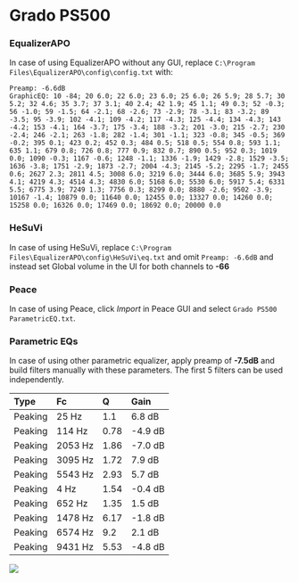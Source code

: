 # Grado PS500

### EqualizerAPO
In case of using EqualizerAPO without any GUI, replace `C:\Program Files\EqualizerAPO\config\config.txt`
with:
```
Preamp: -6.6dB
GraphicEQ: 10 -84; 20 6.0; 22 6.0; 23 6.0; 25 6.0; 26 5.9; 28 5.7; 30 5.2; 32 4.6; 35 3.7; 37 3.1; 40 2.4; 42 1.9; 45 1.1; 49 0.3; 52 -0.3; 56 -1.0; 59 -1.5; 64 -2.1; 68 -2.6; 73 -2.9; 78 -3.1; 83 -3.2; 89 -3.5; 95 -3.9; 102 -4.1; 109 -4.2; 117 -4.3; 125 -4.4; 134 -4.3; 143 -4.2; 153 -4.1; 164 -3.7; 175 -3.4; 188 -3.2; 201 -3.0; 215 -2.7; 230 -2.4; 246 -2.1; 263 -1.8; 282 -1.4; 301 -1.1; 323 -0.8; 345 -0.5; 369 -0.2; 395 0.1; 423 0.2; 452 0.3; 484 0.5; 518 0.5; 554 0.8; 593 1.1; 635 1.1; 679 0.8; 726 0.8; 777 0.9; 832 0.7; 890 0.5; 952 0.3; 1019 0.0; 1090 -0.3; 1167 -0.6; 1248 -1.1; 1336 -1.9; 1429 -2.8; 1529 -3.5; 1636 -3.8; 1751 -2.9; 1873 -2.7; 2004 -4.3; 2145 -5.2; 2295 -1.7; 2455 0.6; 2627 2.3; 2811 4.5; 3008 6.0; 3219 6.0; 3444 6.0; 3685 5.9; 3943 4.1; 4219 4.3; 4514 4.3; 4830 6.0; 5168 6.0; 5530 6.0; 5917 5.4; 6331 5.5; 6775 3.9; 7249 1.3; 7756 0.3; 8299 0.0; 8880 -2.6; 9502 -3.9; 10167 -1.4; 10879 0.0; 11640 0.0; 12455 0.0; 13327 0.0; 14260 0.0; 15258 0.0; 16326 0.0; 17469 0.0; 18692 0.0; 20000 0.0
```

### HeSuVi
In case of using HeSuVi, replace `C:\Program Files\EqualizerAPO\config\HeSuVi\eq.txt` and omit `Preamp:
-6.6dB` and instead set Global volume in the UI for both channels to **-66**

### Peace
In case of using Peace, click *Import* in Peace GUI and select `Grado PS500 ParametricEQ.txt`.

### Parametric EQs
In case of using other parametric equalizer, apply preamp of **-7.5dB** and build filters manually with
these parameters. The first 5 filters can be used independently.

| Type    | Fc      |    Q | Gain    |
|:--------|:--------|:-----|:--------|
| Peaking | 25 Hz   | 1.1  | 6.8 dB  |
| Peaking | 114 Hz  | 0.78 | -4.9 dB |
| Peaking | 2053 Hz | 1.86 | -7.0 dB |
| Peaking | 3095 Hz | 1.72 | 7.9 dB  |
| Peaking | 5543 Hz | 2.93 | 5.7 dB  |
| Peaking | 4 Hz    | 1.54 | -0.4 dB |
| Peaking | 652 Hz  | 1.35 | 1.5 dB  |
| Peaking | 1478 Hz | 6.17 | -1.8 dB |
| Peaking | 6574 Hz | 9.2  | 2.1 dB  |
| Peaking | 9431 Hz | 5.53 | -4.8 dB |

![](https://raw.githubusercontent.com/jaakkopasanen/AutoEq/master/results/headphonecom/sbaf-serious/Grado%20PS500/Grado%20PS500.png)